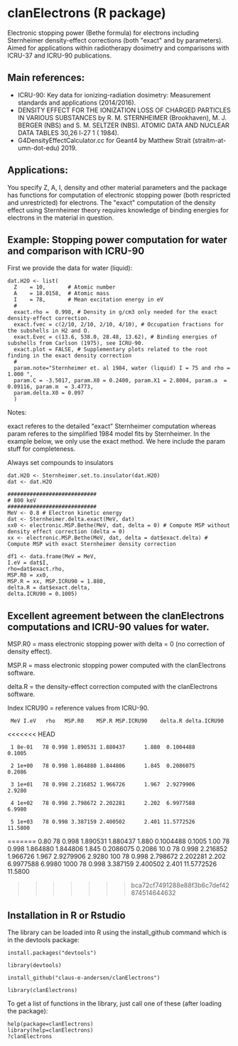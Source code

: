 # clanElectrons (R package)
Electronic stopping power (Bethe formula) for electrons including Sternheimer density-effect corrections
(both "exact" and by parameters). Aimed for applications within radiotherapy dosimetry and comparisons with ICRU-37 
and ICRU-90 publications.

## Main references:
- ICRU-90: Key data for ionizing-radiation dosimetry: Measurement standards and applications (2014/2016).
- DENSITY EFFECT FOR THE IONIZATION LOSS OF CHARGED PARTICLES IN VARIOUS SUBSTANCES by R. M. STERNHEIMER (Brookhaven), M. J. BERGER (NBS) and S. M. SELTZER (NBS). ATOMIC DATA AND NUCLEAR DATA TABLES 30,26 l-27 1 ( 1984).
- G4DensityEffectCalculator.cc for Geant4 by Matthew Strait (straitm-at-umn-dot-edu) 2019. 

## Applications:
You specify Z, A, I, density and other material parameters and the package has functions for computation
of electronic stopping power (both respricted and unrestricted) for electrons. The "exact" computation
of the density effect using Sternheimer theory requires knowledge of binding energies for electrons in the
material in question.

## Example: Stopping power computation for water and comparison with ICRU-90

First we provide the data for water (liquid):
```
dat.H2O <- list(
  Z    = 10,       # Atomic number
  A    = 18.0158,  # Atomic mass
  I    = 78,       # Mean excitation energy in eV
  #
  exact.rho =  0.998, # Density in g/cm3 only needed for the exact density-effect correction.
  exact.fvec = c(2/10, 2/10, 2/10, 4/10), # Occupation fractions for the subshells in H2 and O.
  exact.Evec = c(13.6, 538.0, 28.48, 13.62), # Binding energies of subshells from Carlson (1975), see ICRU-90.
  exact.plot = FALSE, # Supplementary plots related to the root finding in the exact density correction
  #
  param.note="Sternheimer et. al 1984, water (liquid) I = 75 and rho = 1.000 ", 
  param.C = -3.5017, param.X0 = 0.2400, param.X1 = 2.8004, param.a  = 0.09116, param.m  = 3.4773,
  param.delta.X0 = 0.097
  )
```

Notes:

exact referes to the detailed "exact" Sternheimer computation whereas param referes to the simplified 1984 model fits by Sternheimer. In the example below, we only use the exact method. We here include the param stuff for completeness. 

Always set compounds to insulators

```
dat.H2O <- Sternheimer.set.to.insulator(dat.H2O)
dat <- dat.H2O

############################
# 800 keV
############################
MeV <- 0.8 # Electron kinetic energy
dat <- Sternheimer.delta.exact(MeV, dat)
xx0 <- electronic.MSP.Bethe(MeV, dat, delta = 0) # Compute MSP without density effect correction (delta = 0)
xx <- electronic.MSP.Bethe(MeV, dat, delta = dat$exact.delta) # Compute MSP with exact Sternheimer density correction

df1 <- data.frame(MeV = MeV, 
I.eV = dat$I, 
rho=dat$exact.rho, 
MSP.R0 = xx0,
MSP.R = xx, MSP.ICRU90 = 1.880,
delta.R = dat$exact.delta, 
delta.ICRU90 = 0.1005)
```

## Excellent agreement between the clanElectrons computations and ICRU-90 values for water. 

  MSP.R0 = mass electronic stopping power with delta = 0 (no correction of density effect).

  MSP.R =  mass electronic stopping power computed with the clanElectrons software.

  delta.R = the density-effect correction computed with the clanElectrons software.

  Index ICRU90 = reference values from ICRU-90.


     MeV I.eV   rho   MSP.R0    MSP.R MSP.ICRU90    delta.R delta.ICRU90
<<<<<<< HEAD
     
     1 8e-01   78 0.998 1.890531 1.880437      1.880  0.1004488       0.1005
     
     2 1e+00   78 0.998 1.864880 1.844806      1.845  0.2086075       0.2086
     
     3 1e+01   78 0.998 2.216852 1.966726      1.967  2.9279906       2.9280
     
     4 1e+02   78 0.998 2.798672 2.202281      2.202  6.9977588       6.9980
     
     5 1e+03   78 0.998 3.387159 2.400502      2.401 11.5772526      11.5800

     
=======
     0.80   78 0.998 1.890531 1.880437      1.880  0.1004488       0.1005
     1.00   78 0.998 1.864880 1.844806      1.845  0.2086075       0.2086
     10.0   78 0.998 2.216852 1.966726      1.967  2.9279906       2.9280
     100    78 0.998 2.798672 2.202281      2.202  6.9977588       6.9980
     1000   78 0.998 3.387159 2.400502      2.401 11.5772526      11.5800

>>>>>>> bca72cf7491288e88f3b6c7def42874514644632
## Installation in R or Rstudio

The library can be loaded into R using the install_github command which is in the devtools package:

```
install.packages("devtools")

library(devtools)

install_github("claus-e-andersen/clanElectrons")

library(clanElectrons)

```

To get a list of functions in the library, just call one of these (after loading the package):
```
help(package=clanElectrons)
library(help=clanElectrons)
?clanElectrons
```
